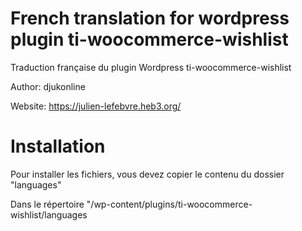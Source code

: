 # French translation for wordpress plugin ti-woocommerce-wishlist

Traduction française du plugin Wordpress ti-woocommerce-wishlist

Author: djukonline

Website: https://julien-lefebvre.heb3.org/

# Installation

Pour installer les fichiers, vous devez copier le contenu du dossier "languages"

Dans le répertoire "/wp-content/plugins/ti-woocommerce-wishlist/languages
 
